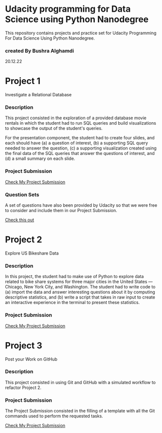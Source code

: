 # Udacity programming for Data Science using Python Nanodegree
This repository contains projects and practice set for Udacity Programming For Data Science Using Python Nanodegree.

### created By Bushra Alghamdi 
20.12.22 

# Project 1 
Investigate a Relational Database

### Description
This project consisted in the exploration of a provided database movie rentals in which the student had to run SQL queries and build visualizations to showcase the output of the student's queries.

For the presentation component, the student had to create four slides, and each should have (a) a question of interest, (b) a supporting SQL query needed to answer the question, (c) a supporting visualization created using the final data of the SQL queries that answer the questions of interest, and (d) a small summary on each slide. 

### Project Submission
[Check My Project Submission](https://github.com/bushraMali/pdsnd_github/blob/master/Project%201/SQLproject.pdf)

### Question Sets
A set of questions have also been provided by Udacity so that we were free to consider and include them in our Project Submission. 

[Check this out](https://github.com/bushraMali/pdsnd_github/blob/master/Project%201/SQLproject%20Qustion)


# Project 2
Explore US Bikeshare Data

### Description
In this project, the student had to make use of Python to explore data related to bike share systems for three major cities in the United States — Chicago, New York City, and Washington. The student had to write code to (a) import the data and answer interesting questions about it by computing descriptive statistics, and (b) write a script that takes in raw input to create an interactive experience in the terminal to present these statistics.

### Project Submission
[Check My Project Submission](https://github.com/bushraMali/pdsnd_github/blob/master/Project%202/bikeshare.py)



# Project 3
Post your Work on GitHub

### Description
This project consisted in using Git and GitHub with a simulated workflow to refactor Project 2.

### Project Submission
The Project Submission consisted in the filling of a template with all the Git commands used to perform the requested tasks.

[Check My Project Submission]()
